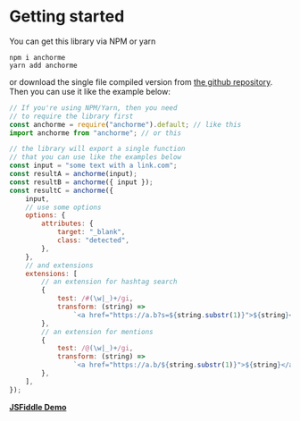 # Getting started

You can get this library via NPM or yarn

```
npm i anchorme
yarn add anchorme
```

or download the single file compiled version from [the github repository](https://github.com/alexcorvi/anchorme.js). Then you can use it like the example below:

```javascript
// If you're using NPM/Yarn, then you need
// to require the library first
const anchorme = require("anchorme").default; // like this
import anchorme from "anchorme"; // or this

// the library will export a single function
// that you can use like the examples below
const input = "some text with a link.com";
const resultA = anchorme(input);
const resultB = anchorme({ input });
const resultC = anchorme({
	input,
	// use some options
	options: {
		attributes: {
			target: "_blank",
			class: "detected",
		},
	},
	// and extensions
	extensions: [
		// an extension for hashtag search
		{
			test: /#(\w|_)+/gi,
			transform: (string) =>
				`<a href="https://a.b?s=${string.substr(1)}">${string}</a>`,
		},
		// an extension for mentions
		{
			test: /@(\w|_)+/gi,
			transform: (string) =>
				`<a href="https://a.b/${string.substr(1)}">${string}</a>`,
		},
	],
});
```

**[JSFiddle Demo](https://jsfiddle.net/alexcorvi/hLwjkyq6/13/)**
